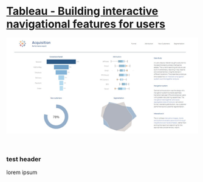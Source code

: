 <h1><a href="https://public.tableau.com/app/profile/martinmallon.dataviz/viz/NavigationSystemforMarketingAnalytics/Home">Tableau - Building interactive navigational features for users</a></h1>

![This is an image](/Tableau_Building_interactive_navigational_features_for_users/Assets/thumbnail.jpeg)

<br>

<h3>test header</h3>
<p>lorem ipsum</p>
